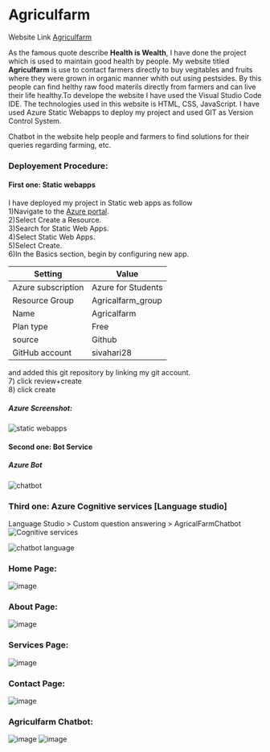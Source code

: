 # Agriculfarm
Website Link [Agriculfarm](https://delightful-pond-09e31bf10.2.azurestaticapps.net/)

As the famous quote describe **Health is Wealth**, I have done the project which is used to maintain good health by people. My website titled **Agriculfarm** is use to contact farmers directly to buy vegitables and fruits where they were grown in organic manner whith out using pestsides. By this people can find helthy raw food materils directly from farmers and can live their life healthy.To develope the website I have used the Visual Studio Code IDE. The technologies used in this website is HTML, CSS, JavaScript. I have used Azure Static Webapps to deploy my project and used GIT as Version Control System.

Chatbot in the website help people and farmers to find solutions for their queries regarding farming, etc.

### Deployement Procedure:
#### First one: Static webapps
I have deployed my project in Static web apps as follow <br />
  1)Navigate to the [Azure portal](https://portal.azure.com/). <br />
  2)Select Create a Resource.<br />
  3)Search for Static Web Apps.<br />
  4)Select Static Web Apps.<br />
  5)Select Create.<br />
  6)In the Basics section, begin by configuring new app.<br />
  
  | Setting  | Value |
  | ------------- | ------------- |
  | Azure subscription	| Azure for Students |
  | Resource Group	| Agricalfarm_group | 
  | Name	| Agricalfarm | 
  | Plan type | Free | 
  | source | Github | 
  | GitHub account| sivahari28 |
  
  and added this git repository by linking my git account.<br />
  7) click review+create<br />
  8) click create
  <br />
  ##### Azure Screenshot:
  ![static webapps](https://user-images.githubusercontent.com/115481580/210054238-5bac69b3-6896-4bae-901f-afaf2a8ce13d.png)

 #### Second one: Bot Service
 ##### Azure Bot 
 ![chatbot](https://user-images.githubusercontent.com/115481580/210054268-4c9621d0-18bf-46ce-8c85-9b98e479a6fd.png)

 ### Third one: Azure Cognitive services [Language studio]
  Language Studio > Custom question answering > AgricalFarmChatbot
 ![Cognitive services](https://user-images.githubusercontent.com/115481580/210054607-3e7d5b22-9f75-418d-8ecb-425d654c3a27.png)

 ![chatbot language](https://user-images.githubusercontent.com/115481580/210054299-7589af88-1d73-4ad9-ba3d-b001ef28a28a.png)

  
  ### Home Page:
  ![image](https://user-images.githubusercontent.com/115481580/208245131-ff909f29-02a3-4efa-9acd-75b82eb59314.png)
  
  ### About Page:
  ![image](https://user-images.githubusercontent.com/115481580/208245183-0affb205-2273-406f-bc53-f11a58163479.png)
  
  ### Services Page:
  ![image](https://user-images.githubusercontent.com/115481580/208245199-ecf2af7d-530f-4118-b8de-7eaa8aa238d3.png)

  ### Contact Page:
  ![image](https://user-images.githubusercontent.com/115481580/208245250-1fa35460-da6e-4684-a45d-274464670fba.png)

  ### Agriculfarm Chatbot:
  ![image](https://user-images.githubusercontent.com/115481580/210005557-91b23579-8d6d-4888-a4b2-0f036d0983be.png)
  ![image](https://user-images.githubusercontent.com/115481580/210005643-b6468e75-1370-41df-87dc-6173c12f3896.png)

  
  

